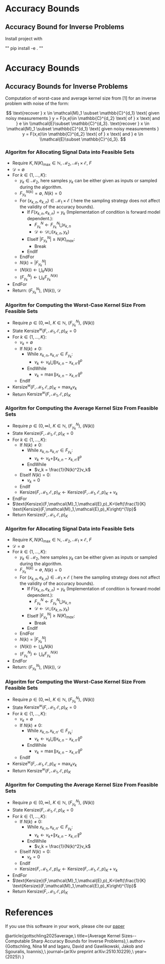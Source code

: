 # Accuracy Bounds

## Accuracy Bound for Inverse Problems

Install project with 

""
pip install -e .
""

# Accuracy Bounds

## Accuracy Bounds for Inverse Problems


Computation of worst-case and average kernel size from [1] for an inverse problem with noise of the form: 

$$
\text{recover } x \in \mathcal{M}_1 \subset \mathbb{C}^{d_1} \text{ given noisy measurements } y = F(x,e)\in \mathbb{C}^{d_2} \text{ of } x  \text{ and }  e \in \\mathcal{E}\subset \mathbb{C}^{d_3}.
\text{recover } x \in \mathcal{M}_1 \subset \mathbb{C}^{d_1} \text{ given noisy measurements } y = F(x,e)\in \mathbb{C}^{d_2} \text{ of } x  \text{ and }  e \in \\mathcal{E}\subset \mathbb{C}^{d_3}.
$$


### Algoritm for Allocating Signal Data into Feasible Sets


- Require  $K, N(K)_{\mathrm{max}} \in \mathbb{N}$, $\mathcal{M}_2$, $\mathcal{M}_1\times \mathcal{E}$, $F$
- $\mathcal{D} = \emptyset$
- For $k \in \{1,...,K\}$:
    - $y_k \in \mathcal{M}_2$, here samples $y_k$ can be either given as inputs or sampled during the algorithm.
    - $F_{y_k}^{N(k)} = \emptyset$, $N(k) = 0$
    - For $(x_{k,n},e_{k,n}) \in \mathcal{M}_1\times \mathcal{E}$ ( here the sampling strategy does not affect the validity of the accuracy bounds).
        - If $F(x_{k,n},e_{k,n})= y_k$ (Implementation of condition is forward model dependent.):
            - $F_{y_k}^{N} \gets F_{y_k}^{N} \bigcup x_{k,n}$
            - $\mathcal{D} \gets \mathcal{D} \bigcup (x_{k,n}, y_k)$
        - ElseIf $|F_{y_k}^{N}| \geq N(K)_{max}$:
            - Break 
        - EndIf 
    - EndFor
    - $N(k) = |F_{y_k}^{N}|$
    - $(N(k)) \gets \bigcup_k N(k)$
    - $(F_{y_k}^{N}) \gets \bigcup_k F_{y_k}^{N(k)}$
- EndFor 
- Return:  $(F_{y_k}^{N})$, $(N(k))$, $\mathcal{D}$

### Algoritm for Computing the Worst-Case Kernel Size From Feasible Sets

- Require $p \in (0,\infty)$, $K \in \mathbb{N}$, $(F_{y_k}^{N})$, $(N(k))$
- State $\text{Kersize}^w(F,\mathcal{M}_1,\mathcal{E},p)_K = 0$
- For $k \in \{1,...,K\}$:
    - $v_k = \emptyset$
    - If $N(k)\neq 0$:
        - While $x_{k,n},x_{k,n'} \in F_{y_k}$:
            - $v_k \gets v_k \bigcup \|x_{k,n} -x_{k,n'}\|^p$
        - EndWhile
            - $v_k = \max \|x_{k,n} -x_{k,n'}\|^p$
    - EndIf
- $\text{Kersize}^w(F,\mathcal{M}_1,\mathcal{E},p)_K = \max_k v_k$
- Return $\text{Kersize}^w(F,\mathcal{M}_1,\mathcal{E},p)_K$


### Algoritm for Computing the Average Kernel Size From Feasible Sets

- Require $p \in (0,\infty)$, $K \in \mathbb{N}$,  $(F_{y_k}^{N})$, $(N(k))$
- State $\text{Kersize}(F,\mathcal{M}_1,\mathcal{E},p)_K = 0$
- For $k \in \{1,...,K\}$:
    - If $N(k)\neq 0$:
        - While $x_{k,n},x_{k,n'} \in F_{y_k}$:
            - $v_k \gets v_k + \|x_{k,n} -x_{k,n'}\|^p$
        - EndWhile
            - $v_k = \frac{1}{N(k)^2}v_k$
    - ElseIf $N(k) = 0$:
        - $v_k = 0$
    - EndIf
    - $\text{Kersize}(F,\mathcal{M}_1,\mathcal{E},p)_K \gets \text{Kersize}(F,\mathcal{M}_1,\mathcal{E},p)_K+v_k$
- EndFor
- $\text{Kersize}(F,\mathcal{M}_1,\mathcal{E},p)_K=\left(\frac{1}{K} \text{Kersize}(F,\mathcal{M}_1,\mathcal{E},p)_K\right)^{1/p}$
- Return $\text{Kersize}(F,\mathcal{M}_1,\mathcal{E},p)_K$ 


### Algoritm for Allocating Signal Data into Feasible Sets


- Require  $K, N(K)_{\mathrm{max}} \in \mathbb{N}$, $\mathcal{M}_2$, $\mathcal{M}_1\times \mathcal{E}$, $F$
- $\mathcal{D} = \emptyset$
- For $k \in \{1,...,K\}$:
    - $y_k \in \mathcal{M}_2$, here samples $y_k$ can be either given as inputs or sampled during the algorithm.
    - $F_{y_k}^{N(k)} = \emptyset$, $N(k) = 0$
    - For $(x_{k,n},e_{k,n}) \in \mathcal{M}_1\times \mathcal{E}$ ( here the sampling strategy does not affect the validity of the accuracy bounds).
        - If $F(x_{k,n},e_{k,n})= y_k$ (Implementation of condition is forward model dependent.):
            - $F_{y_k}^{N} \gets F_{y_k}^{N} \bigcup x_{k,n}$
            - $\mathcal{D} \gets \mathcal{D} \bigcup (x_{k,n}, y_k)$
        - ElseIf $|F_{y_k}^{N}| \geq N(K)_{max}$:
            - Break 
        - EndIf 
    - EndFor
    - $N(k) = |F_{y_k}^{N}|$
    - $(N(k)) \gets \bigcup_k N(k)$
    - $(F_{y_k}^{N}) \gets \bigcup_k F_{y_k}^{N(k)}$
- EndFor 
- Return:  $(F_{y_k}^{N})$, $(N(k))$, $\mathcal{D}$

### Algoritm for Computing the Worst-Case Kernel Size From Feasible Sets

- Require $p \in (0,\infty)$, $K \in \mathbb{N}$, $(F_{y_k}^{N})$, $(N(k))$
- State $\text{Kersize}^w(F,\mathcal{M}_1,\mathcal{E},p)_K = 0$
- For $k \in \{1,...,K\}$:
    - $v_k = \emptyset$
    - If $N(k)\neq 0$:
        - While $x_{k,n},x_{k,n'} \in F_{y_k}$:
            - $v_k \gets v_k \bigcup \|x_{k,n} -x_{k,n'}\|^p$
        - EndWhile
            - $v_k = \max \|x_{k,n} -x_{k,n'}\|^p$
    - EndIf
- $\text{Kersize}^w(F,\mathcal{M}_1,\mathcal{E},p)_K = \max_k v_k$
- Return $\text{Kersize}^w(F,\mathcal{M}_1,\mathcal{E},p)_K$


### Algoritm for Computing the Average Kernel Size From Feasible Sets

- Require $p \in (0,\infty)$, $K \in \mathbb{N}$,  $(F_{y_k}^{N})$, $(N(k))$
- State $\text{Kersize}(F,\mathcal{M}_1,\mathcal{E},p)_K = 0$
- For $k \in \{1,...,K\}$:
    - If $N(k)\neq 0$:
        - While $x_{k,n},x_{k,n'} \in F_{y_k}$:
            - $v_k \gets v_k + \|x_{k,n} -x_{k,n'}\|^p$
        - EndWhile
            - $v_k = \frac{1}{N(k)^2}v_k$
    - ElseIf $N(k) = 0$:
        - $v_k = 0$
    - EndIf
    - $\text{Kersize}(F,\mathcal{M}_1,\mathcal{E},p)_K \gets \text{Kersize}(F,\mathcal{M}_1,\mathcal{E},p)_K+v_k$
- EndFor
- $\text{Kersize}(F,\mathcal{M}_1,\mathcal{E},p)_K=\left(\frac{1}{K} \text{Kersize}(F,\mathcal{M}_1,\mathcal{E},p)_K\right)^{1/p}$
- Return $\text{Kersize}(F,\mathcal{M}_1,\mathcal{E},p)_K$ 


# References
If you use this software in your work, please cite our [paper](https://arxiv.org/abs/2510.10229)

@article{gottschling2025average,\\
  title={Average Kernel Sizes--Computable Sharp Accuracy Bounds for Inverse Problems},\\
  author={Gottschling, Nina M and Iagaru, David and Gawlikowski, Jakob and Sgouralis, Ioannis},\\
  journal={arXiv preprint arXiv:2510.10229},\\
  year={2025}\\
}